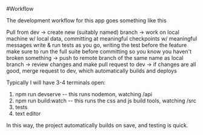 #Workflow

The development workflow for this app goes something like this

Pull from dev ->
  create new (suitably named) branch ->
    work on local machine w/ local data, committing at meaningful checkpoints w/ meaningful messages
    write & run tests as you go, writing the test before the feature
    make sure to run the full suite before committing so you know you haven't broken something ->
      push to remote branch of the same name as local branch ->
        review changes and make pull request to dev ->
         if changes are all good, merge request to dev, which automatically builds and deploys

Typically I will have 3-4 terminals open:
1. npm run devserve -- this runs nodemon, watching /api
2. npm run build:watch -- this runs the css and js build tools, watching /src
3. tests
4. text editor

In this way, the project automatically builds on save, and testing is quick.